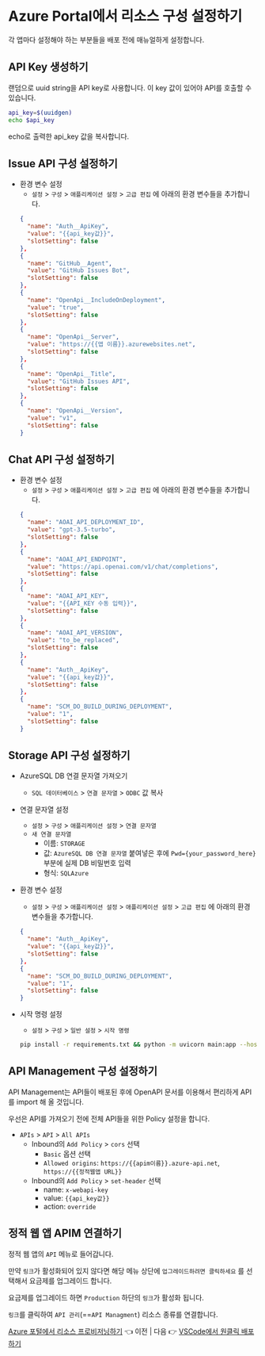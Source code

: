 # Azure Portal에서 리소스 구성 설정하기

각 앱마다 설정해야 하는 부분들을 배포 전에 매뉴얼하게 설정합니다.

## API Key 생성하기
랜덤으로 uuid string을 API key로 사용합니다. 이 key 값이 있어야 API를 호출할 수 있습니다.
```bash
api_key=$(uuidgen)
echo $api_key
```

echo로 출력한 api_key 값을 복사합니다.

## Issue API 구성 설정하기
* 환경 변수 설정
  * `설정` > `구성` > `애플리케이션 설정` > `고급 편집` 에 아래의 환경 변수들을 추가합니다.
  ```json
  {
    "name": "Auth__ApiKey",
    "value": "{{api_key값}}",
    "slotSetting": false
  },
  {
    "name": "GitHub__Agent",
    "value": "GitHub Issues Bot",
    "slotSetting": false
  },
  {
    "name": "OpenApi__IncludeOnDeployment",
    "value": "true",
    "slotSetting": false
  },
  {
    "name": "OpenApi__Server",
    "value": "https://{{앱 이름}}.azurewebsites.net",
    "slotSetting": false
  },
  {
    "name": "OpenApi__Title",
    "value": "GitHub Issues API",
    "slotSetting": false
  },
  {
    "name": "OpenApi__Version",
    "value": "v1",
    "slotSetting": false
  }
  ```

## Chat API 구성 설정하기
* 환경 변수 설정
  * `설정` > `구성` > `애플리케이션 설정` > `고급 편집` 에 아래의 환경 변수들을 추가합니다.
  ```json
  {
    "name": "AOAI_API_DEPLOYMENT_ID",
    "value": "gpt-3.5-turbo",
    "slotSetting": false
  },
  {
    "name": "AOAI_API_ENDPOINT",
    "value": "https://api.openai.com/v1/chat/completions",
    "slotSetting": false
  },
  {
    "name": "AOAI_API_KEY",
    "value": "{{API_KEY 수동 입력}}",
    "slotSetting": false
  },
  {
    "name": "AOAI_API_VERSION",
    "value": "to_be_replaced",
    "slotSetting": false
  },
  {
    "name": "Auth__ApiKey",
    "value": "{{api_key값}}",
    "slotSetting": false
  },
  {
    "name": "SCM_DO_BUILD_DURING_DEPLOYMENT",
    "value": "1",
    "slotSetting": false
  }
  ```

## Storage API 구성 설정하기
* AzureSQL DB 연결 문자열 가져오기
    * `SQL 데이터베이스` > `연결 문자열` > `ODBC` 값 복사

* 연결 문자열 설정
  * `설정` > `구성` > `애플리케이션 설정` > `연결 문자열`
  * `새 연결 문자열`
    * 이름: `STORAGE`
    * 값: `AzureSQL DB 연결 문자열` 붙여넣은 후에 `Pwd={your_password_here}` 부분에 실제 DB 비밀번호 입력
    * 형식: `SQLAzure`

* 환경 변수 설정
  * `설정` > `구성` > `애플리케이션 설정` > `애플리케이션 설정` > `고급 편집` 에 아래의 환경 변수들을 추가합니다.
  ```json
  {
    "name": "Auth__ApiKey",
    "value": "{{api_key값}}",
    "slotSetting": false
  },
  {
    "name": "SCM_DO_BUILD_DURING_DEPLOYMENT",
    "value": "1",
    "slotSetting": false
  }
  ```

* 시작 명령 설정
  * `설정` > `구성` > `일반 설정` > `시작 명령`
  ```bash
  pip install -r requirements.txt && python -m uvicorn main:app --host 0.0.0.0
  ```

## API Management 구성 설정하기

API Management는 API들이 배포된 후에 OpenAPI 문서를 이용해서 편리하게 API를 import 해 올 것입니다.

우선은 API를 가져오기 전에 전체 API들을 위한 Policy 설정을 합니다.

* `APIs` > `API` > `All APIs`
  * Inbound의 `Add Policy` > `cors` 선택
    * `Basic` 옵션 선택
    * `Allowed origins`: `https://{{apim이름}}.azure-api.net`, `https://{{정적웹앱 URL}}`
  * Inbound의 `Add Policy` > `set-header` 선택
    * name: `x-webapi-key`
    * value: `{{api_key값}}`
    * action: `override`

## 정적 웹 앱 APIM 연결하기
정적 웹 앱의 `API` 메뉴로 들어갑니다.

만약 `링크`가 활성화되어 있지 않다면 해당 메뉴 상단에 `업그레이드하려면 클릭하세요` 를 선택해서 요금제를 업그레이드 합니다.

요금제를 업그레이드 하면 `Production` 하단의 `링크`가 활성화 됩니다.

`링크`를 클릭하여 `API 관리`(==`API Managment`) 리소스 종류를 연결합니다. 


[Azure 포털에서 리소스 프로비저닝하기](./01-portal-provision.md) 👈 이전 | 다음 👉 [VSCode에서 원클릭 배포하기](./03-vscode.md)